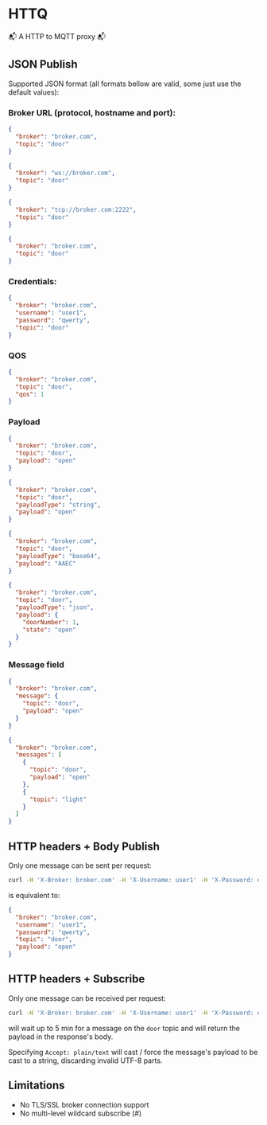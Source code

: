 # HTTQ

📬 A HTTP to MQTT proxy 📬 

## JSON Publish

Supported JSON format (all formats bellow are valid, some just use the default values):

### Broker URL (protocol, hostname and port):

```json
{
  "broker": "broker.com",
  "topic": "door"
}
```

```json
{
  "broker": "ws://broker.com",
  "topic": "door"
}
```

```json
{
  "broker": "tcp://broker.com:2222",
  "topic": "door"
}
```

```json
{
  "broker": "broker.com",
  "topic": "door"
}
```

### Credentials:

```json
{
  "broker": "broker.com",
  "username": "user1",
  "password": "qwerty",
  "topic": "door"
}
```

### QOS

```json
{
  "broker": "broker.com",
  "topic": "door",
  "qos": 1
}
```

### Payload

```json
{
  "broker": "broker.com",
  "topic": "door",
  "payload": "open"
}
```

```json
{
  "broker": "broker.com",
  "topic": "door",
  "payloadType": "string",
  "payload": "open"
}
```

```json
{
  "broker": "broker.com",
  "topic": "door",
  "payloadType": "base64",
  "payload": "AAEC"
}
```

```json
{
  "broker": "broker.com",
  "topic": "door",
  "payloadType": "json",
  "payload": {
    "doorNumber": 1,
    "state": "open"
  }
}
```

### Message field

```json
{
  "broker": "broker.com",
  "message": {
    "topic": "door",
    "payload": "open"
  }
}
```

```json
{
  "broker": "broker.com",
  "messages": [
    {
      "topic": "door",
      "payload": "open"
    },
    {
      "topic": "light"
    }
  ]
}
```

## HTTP headers + Body Publish

Only one message can be sent per request:

```sh
curl -H 'X-Broker: broker.com' -H 'X-Username: user1' -H 'X-Password: qwerty' --data-raw "open" localhost:8080/door
```

is equivalent to:

```json
{
  "broker": "broker.com",
  "username": "user1",
  "password": "qwerty",
  "topic": "door",
  "payload": "open"
}
```

## HTTP headers + Subscribe

Only one message can be received per request:

```sh
curl -H 'X-Broker: broker.com' -H 'X-Username: user1' -H 'X-Password: qwerty' -H 'Accept: text/plain' localhost:8080/door
```

will wait up to 5 min for a message on the `door` topic and will return the payload in the response's body.

Specifying `Accept: plain/text` will cast / force the message's payload to be cast to a string, discarding invalid UTF-8 parts. 

## Limitations

- No TLS/SSL broker connection support
- No multi-level wildcard subscribe (#)